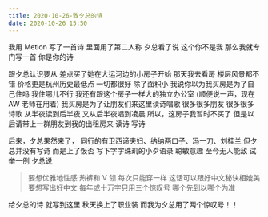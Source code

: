 ```yaml
---
title: 2020-10-26-致夕总的诗
date: 2020-10-26 15:50
---
```

我用 Metion 写了一首诗
里面用了第二人称
夕总看了说
这个你不是我
那么我就专门写一首
你是你的诗

跟夕总认识要从
差点买了她在大运河边的小房子开始
那天我去看房
楼层风景都不错
价格更是杭州历史最低点
一切都很好
除了面积小
我说你以为我买房是为了自己住吗
我住哪儿不行
我还有跟这个房子一样大的独立办公室
(顺便说一声，现在 AW 老师在用着)
我买房是为了让朋友们来这里读诗唱歌
很多很多朋友
很多很多诗歌
从半夜读到后半夜
又从后半夜唱到凌晨
所以，这房子我暂时不买了
但是以后请带上一群朋友到我的出租房来
读诗
写诗

后来，夕总果然来了，
同行的有卫西谛夫妇、纳纳两口子、冯一刀、刘桂兰
但夕总并没有写诗
而是上了饭否
写下字字珠玑的小夕语录
聪敏意趣
至今无人能敌
试举一例
夕总说
>要想优雅地性感
>热裤和 V 领
>每次只能穿一样
这话可以跟好中文秘诀相媲美
>要想写出好中文
>每年或十万字只用三个惊叹号
>哪个先到以哪个为准

给夕总的诗
就写到这里
秋天换上了职业装
而我为夕总用了两个惊叹号！！

